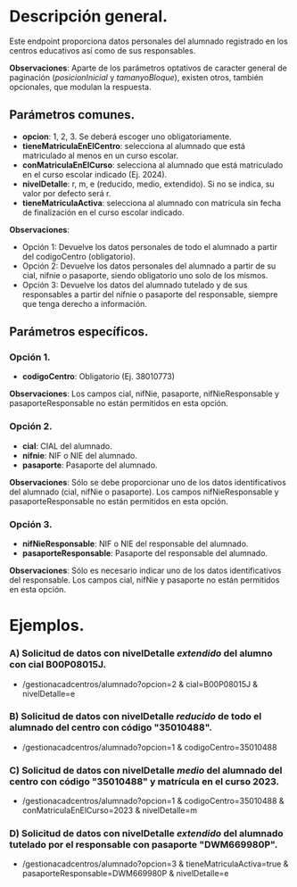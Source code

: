 # Descripción general.

Este endpoint proporciona datos personales del alumnado registrado en los centros educativos así como de sus responsables.

**Observaciones**: Aparte de los parámetros optativos de caracter general de paginación (_posicionInicial_ y _tamanyoBloque_), existen otros, también opcionales, que modulan la respuesta.

## Parámetros comunes.

* **opcion**: 1, 2, 3. Se deberá escoger uno obligatoriamente.
* **tieneMatriculaEnElCentro**: selecciona al alumnado que está matriculado al menos en un curso escolar.
* **conMatriculaEnElCurso**: selecciona al alumnado que está matriculado en el curso escolar indicado (Ej. 2024).
* **nivelDetalle**: r, m, e (reducido, medio, extendido). Si no se indica, su valor por defecto será r.
* **tieneMatriculaActiva**: selecciona al alumnado con matrícula sin fecha de finalización en el curso escolar indicado.

**Observaciones**:
* Opción 1: Devuelve los datos personales de todo el alumnado a partir del codigoCentro (obligatorio).
* Opción 2: Devuelve los datos personales del alumnado a partir de su cial, nifnie o pasaporte, siendo obligatorio uno solo de los mismos.
* Opción 3: Devuelve los datos del alumnado tutelado y de sus responsables a partir del nifnie o pasaporte del responsable, siempre que tenga derecho a información.

## Parámetros específicos.

### Opción 1.
* **codigoCentro**: Obligatorio (Ej. 38010773)

**Observaciones**: Los campos cial, nifNie, pasaporte, nifNieResponsable y pasaporteResponsable no están permitidos en esta opción.

### Opción 2.
* **cial**: CIAL del alumnado.
* **nifnie**: NIF o NIE del alumnado.
* **pasaporte**: Pasaporte del alumnado.

**Observaciones**: Sólo se debe proporcionar uno de los datos identificativos del alumnado (cial, nifNie o pasaporte). Los campos nifNieResponsable y pasaporteResponsable no están permitidos en esta opción.

### Opción 3.
* **nifNieResponsable**: NIF o NIE del responsable del alumnado.
* **pasaporteResponsable**: Pasaporte del responsable del alumnado.

**Observaciones**: Sólo es necesario indicar uno de los datos identificativos del responsable. Los campos cial, nifNie y pasaporte no están permitidos en esta opción.

# Ejemplos.
### A) Solicitud de datos con nivelDetalle *extendido* del alumno con cial B00P08015J.
* /gestionacadcentros/alumnado?opcion=2 & cial=B00P08015J & nivelDetalle=e

### B) Solicitud de datos con nivelDetalle *reducido* de todo el alumnado del centro con código "35010488".
* /gestionacadcentros/alumnado?opcion=1 & codigoCentro=35010488

### C) Solicitud de datos con nivelDetalle *medio* del alumnado del centro con código "35010488" y matrícula en el curso 2023.
* /gestionacadcentros/alumnado?opcion=1 & codigoCentro=35010488 & conMatriculaEnElCurso=2023 & nivelDetalle=m

### D) Solicitud de datos con nivelDetalle *extendido* del alumnado tutelado por el responsable con pasaporte "DWM669980P".
* /gestionacadcentros/alumnado?opcion=3 & tieneMatriculaActiva=true & pasaporteResponsable=DWM669980P & nivelDetalle=e

